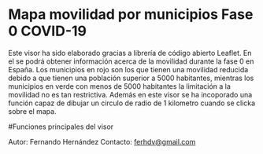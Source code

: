# Mapa movilidad por municipios Fase 0 COVID-19
Este visor ha sido elaborado gracias a librería de código abierto Leaflet. En el se podrá obtener información acerca de la movilidad durante la fase 0 en España. Los municipios en rojo son los que tienen una movilidad reducida debido a que tienen una población superior a 5000 habitantes, 
mientras los municipios en verde con menos de 5000 habitantes la limitación a la movilidad no es tan restrictiva. Además en este visor se 
ha incoporado una función capaz de dibujar un circulo de radio de 1 kilometro cuando se clicka sobre el mapa. 

#Funciones principales del visor



Autor: Fernando Hernández 
Contacto: ferhdv@gmail.com
